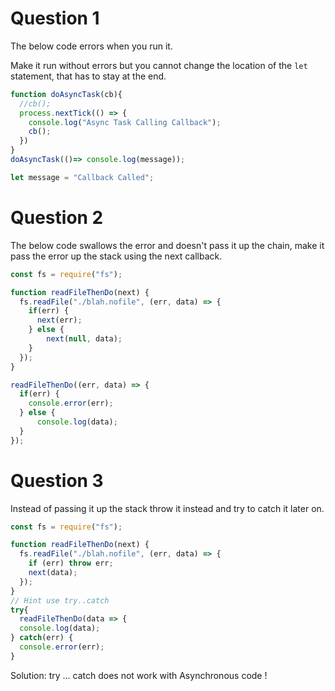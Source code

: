 # Question 1

The below code errors when you run it.

Make it run without errors but you cannot change the location of the `let` statement, that has to stay at the end.

```js
function doAsyncTask(cb){
  //cb();
  process.nextTick(() => {
    console.log("Async Task Calling Callback");
    cb();
  })
}
doAsyncTask(()=> console.log(message));

let message = "Callback Called";
```

# Question 2

The below code swallows the error and doesn't pass it up the chain, make it pass the error up the stack using the next callback.

```js
const fs = require("fs");

function readFileThenDo(next) {
  fs.readFile("./blah.nofile", (err, data) => {
    if(err) {
      next(err);
    } else {
        next(null, data);
    }
  });
}

readFileThenDo((err, data) => {
  if(err) {
    console.error(err);
  } else {
      console.log(data);
  }
});
```

# Question 3

Instead of passing it up the stack throw it instead and try to catch it later on.

```js
const fs = require("fs");

function readFileThenDo(next) {
  fs.readFile("./blah.nofile", (err, data) => {
    if (err) throw err;
    next(data);
  });
}
// Hint use try..catch
try{
  readFileThenDo(data => {
  console.log(data);
} catch(err) {
  console.error(err);
}
```
Solution: try ... catch does not work with Asynchronous code !